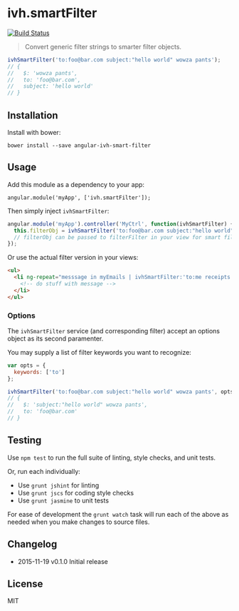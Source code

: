 
# ivh.smartFilter

[![Build Status](https://secure.travis-ci.org/iVantage/angular-ivh-smart-filter.png?branch=master)](https://travis-ci.org/iVantage/angular-ivh-smart-filter)

> Convert generic filter strings to smarter filter objects.

```javascript
ivhSmartFilter('to:foo@bar.com subject:"hello world" wowza pants');
// {
//   $: 'wowza pants',
//   to: 'foo@bar.com',
//   subject: 'hello world'
// }
```

## Installation

Install with bower:

```
bower install --save angular-ivh-smart-filter
```


## Usage

Add this module as a dependency to your app:

```
angular.module('myApp', ['ivh.smartFilter']);
```

Then simply inject `ivhSmartFilter`:

```javascript
angular.module('myApp').controller('MyCtrl', function(ivhSmartFilter) {
  this.filterObj = ivhSmartFilter('to:foo@bar.com subject:"hello world" wowza pants');
  // filterObj can be passed to filterFilter in your view for smart filtering
});
```

Or use the actual filter version in your views:

```html
<ul>
  <li ng-repeat="messsage in myEmails | ivhSmartFilter:'to:me receipts'">
    <!-- do stuff with message -->
  </li>
</ul>
```

### Options

The `ivhSmartFilter` service (and corresponding filter) accept an options object
as its second paramenter.

You may supply a list of filter keywords you want to recognize:

```javascript
var opts = {
  keywords: ['to']
};

ivhSmartFilter('to:foo@bar.com subject:"hello world" wowza pants', opts);
// {
//   $: 'subject:"hello world" wowza pants',
//   to: 'foo@bar.com'
// }
```


## Testing

Use `npm test` to run the full suite of linting, style checks, and unit tests.

Or, run each individually:

- Use `grunt jshint` for linting
- Use `grunt jscs` for coding style checks
- Use `grunt jasmine` to unit tests

For ease of development the `grunt watch` task will run each of the above as
needed when you make changes to source files.


## Changelog

- 2015-11-19 v0.1.0 Initial release


## License

MIT
